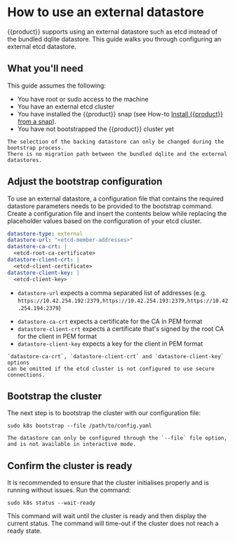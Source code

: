 # How to use an external datastore

{{product}} supports using an external datastore such as etcd
instead of the bundled dqlite datastore.
This guide walks you through configuring an external etcd datastore.

## What you'll need

This guide assumes the following:

- You have root or sudo access to the machine
- You have an external etcd cluster
- You have installed the {{product}} snap
  (see How-to [Install {{product}} from a snap][snap-install-howto]).
- You have not bootstrapped the {{product}} cluster yet

```{warning}
The selection of the backing datastore can only be changed during the bootstrap process.
There is no migration path between the bundled dqlite and the external datastores.
```

## Adjust the bootstrap configuration

To use an external datastore, a configuration file that contains the required
datastore parameters needs to be provided to the bootstrap command.
Create a configuration file and insert the contents below while replacing
the placeholder values based on the configuration of your etcd cluster.

```yaml
datastore-type: external
datastore-url: "<etcd-member-addresses>"
datastore-ca-crt: |
  <etcd-root-ca-certificate>
datastore-client-crt: |
  <etcd-client-certificate>
datastore-client-key: |
  <etcd-client-key>
```
<!-- markdownlint-disable -->
* `datastore-url` expects a comma separated list of addresses
  (e.g. `https://10.42.254.192:2379,https://10.42.254.193:2379,https://10.42.254.194:2379`)
<!-- markdownlint-restore -->
* `datastore-ca-crt` expects a certificate for the CA in PEM format
* `datastore-client-crt` expects a certificate that's signed by the root CA
  for the client in PEM format
* `datastore-client-key` expects a key for the client in PEM format

```{note}
`datastore-ca-crt`, `datastore-client-crt` and `datastore-client-key` options
can be omitted if the etcd cluster is not configured to use secure connections.
```

## Bootstrap the cluster

The next step is to bootstrap the cluster with our configuration file:

```
sudo k8s bootstrap --file /path/to/config.yaml
```

```{note}
The datastore can only be configured through the `--file` file option,
and is not available in interactive mode.
```

## Confirm the cluster is ready

It is recommended to ensure that the cluster initialises properly and is
running without issues. Run the command:

```
sudo k8s status --wait-ready
```

This command will wait until the cluster is ready and then display
the current status. The command will time-out if the cluster does not reach a
ready state.

<!-- LINKS -->

[snap-install-howto]: ./install/snap
